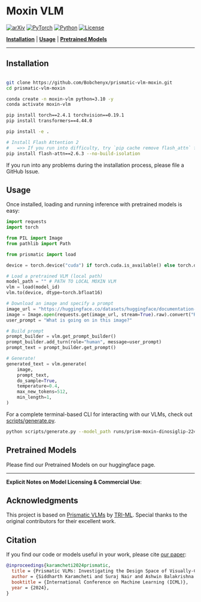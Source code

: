 # Moxin VLM

[![arXiv](https://img.shields.io/badge/arXiv-2412.06845-df2a2a.svg?style=for-the-badge)](https://arxiv.org/abs/2412.06845v4)
[![PyTorch](https://img.shields.io/badge/PyTorch-2.4.1-EE4C2C.svg?style=for-the-badge&logo=pytorch)](https://pytorch.org/get-started/locally/)
[![Python](https://img.shields.io/badge/python-3.10-blue?style=for-the-badge)](https://www.python.org)
[![License](https://img.shields.io/github/license/TRI-ML/prismatic-vlms?style=for-the-badge)](LICENSE)

[**Installation**](#installation) | [**Usage**](#usage) | [**Pretrained Models**](#pretrained-models)

---

## Installation

```bash

git clone https://github.com/Bobchenyx/prismatic-vlm-moxin.git
cd prismatic-vlm-moxin

conda create -n moxin-vlm python=3.10 -y
conda activate moxin-vlm

pip install torch==2.4.1 torchvision==0.19.1
pip install transformers==4.44.0

pip install -e .

# Install Flash Attention 2 
#   =>> If you run into difficulty, try `pip cache remove flash_attn` first
pip install flash-attn==2.6.3 --no-build-isolation
```

If you run into any problems during the installation process, please file a GitHub Issue.

## Usage

Once installed, loading and running inference with pretrained models is easy:

```python
import requests
import torch

from PIL import Image
from pathlib import Path

from prismatic import load

device = torch.device("cuda") if torch.cuda.is_available() else torch.device("cpu")

# Load a pretrained VLM (local path) 
model_path = "" # PATH TO LOCAL MOXIN VLM
vlm = load(model_id)
vlm.to(device, dtype=torch.bfloat16)

# Download an image and specify a prompt
image_url = "https://huggingface.co/datasets/huggingface/documentation-images/resolve/main/beignets-task-guide.png"
image = Image.open(requests.get(image_url, stream=True).raw).convert("RGB")
user_prompt = "What is going on in this image?"

# Build prompt
prompt_builder = vlm.get_prompt_builder()
prompt_builder.add_turn(role="human", message=user_prompt)
prompt_text = prompt_builder.get_prompt()

# Generate!
generated_text = vlm.generate(
    image,
    prompt_text,
    do_sample=True,
    temperature=0.4,
    max_new_tokens=512,
    min_length=1,
)
```

For a complete terminal-based CLI for interacting with our VLMs, check out [scripts/generate.py](scripts/generate.py). 
```bash
python scripts/generate.py --model_path runs/prism-moxin-dinosiglip-224px+7b+stage-finetune+x7

```

## Pretrained Models

Please find our Pretrained Models on our huggingface page.

---
**Explicit Notes on Model Licensing & Commercial Use**: 


## Acknowledgments

This project is based on [Prismatic VLMs](https://github.com/TRI-ML/prismatic-vlms) by [TRI-ML](https://github.com/TRI-ML). 
Special thanks to the original contributors for their excellent work.

## Citation 
If you find our code or models useful in your work, please cite [our paper](https://arxiv.org/html/2412.06845v2):

```bibtex
@inproceedings{karamcheti2024prismatic,
  title = {Prismatic VLMs: Investigating the Design Space of Visually-Conditioned Language Models},
  author = {Siddharth Karamcheti and Suraj Nair and Ashwin Balakrishna and Percy Liang and Thomas Kollar and Dorsa Sadigh},
  booktitle = {International Conference on Machine Learning (ICML)},
  year = {2024},
}
```

